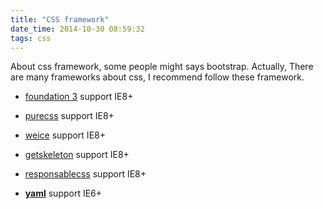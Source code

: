 ```yaml
---
title: "CSS framework"
date_time: 2014-10-30 08:59:32
tags: css
---
```

About css framework, some people might says bootstrap. Actually, There are many frameworks about css, I recommend follow these framework.

- [foundation 3](http://foundation.zurb.com/docs/v/3.2.5/) support IE8+

- [purecss](http://purecss.io/) support IE8+

- [weice](http://weice.in/ivory/components.html) support IE8+

- [getskeleton](http://www.getskeleton.com/) support IE8+

- [responsablecss](http://responsablecss.com) support IE8+

- [**yaml**](http://www.yaml.de) support IE6+
